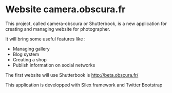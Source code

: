 Website camera.obscura.fr
==============

This project, called camera-obscura or Shutterbook, is a new application for creating and managing website for photographer.

It will bring some useful features like : 
* Managing gallery
* Blog system
* Creating a shop
* Publish information on social networks

The first website will use Shutterbook is http://beta.obscura.fr/

This application is developped with Silex framework and Twitter Bootstrap

